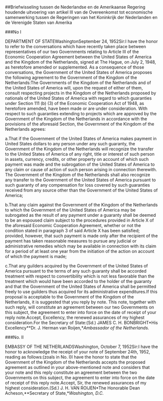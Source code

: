<meta http-equiv='Content-Type' content='text/html; charset=utf-8' />

##Briefwisseling tussen de Nederlandse en de Amerikaanse Regering houdende uitvoering van artikel III van de Overeenkomst tot economische samenwerking tussen de Regeringen van het Koninkrijk der Nederlanden en de Verenigde Staten van Amerika

###No I 

DEPARTMENT OF STATEWashingtonSeptember 24, 1952Sir:I have the honor to refer to the conversations which have recently taken place between representatives of our two Governments relating to Article III of the Economic Cooperation Agreement between the United States of America and the Kingdom of the Netherlands, signed at The Hague, on July 2, 1948, as heretofore amended or supplemented. As a consequence of those conversations, the Government of the United States of America proposes the following agreement to the Government of the Kingdom of the Netherlands:The Governments of the Kingdom of the Netherlands and of the United States of America will, upon the request of either of them, consult respecting projects in the Kingdom of the Netherlands proposed by nationals of the United States of America with regard to which guaranties under Section 111 (b) (3) of the Economic Cooperation Act of 1948, as heretofore amended, have been made or are under consideration. With respect to such guaranties extending to projects which are approved by the Government of the Kingdom of the Netherlands in accordance with the provisions of the aforesaid Section, the Government of the Kingdom of the Netherlands agrees:

a.That if the Government of the United States of America makes payment in United States dollars to any person under any such guaranty, the Government of the Kingdom of the Netherlands will recognize the transfer to the United States of America of any right, title or interest of such person in assets, currency, credits, or other property on account of which such payment was made and the subrogation of the United States of America to any claim or cause of action of such person arising in connection therewith. The Government of the Kingdom of the Netherlands shall also recognize any transfer to the Government of the United States of America pursuant to such guaranty of any compensation for loss covered by such guaranties received from any source other than the Government of the United States of America;

b.That any claim against the Government of the Kingdom of the Netherlands to which the Government of the United States of America may be subrogated as the result of any payment under a guaranty shall be deemed to be an espoused claim subject to the procedures provided in Article X of the aforesaid Economic Cooperation Agreement, whether or not the condition stated in paragraph 3 of said Article X has been satisfied; provided, however, that such payment is made only after the recipient of the payment has taken reasonable measures to pursue any judicial or administrative remedies which may be available in connection with its claim for a period of at least one year from the initiation of the action on account of which the payment is made;

c.That any guilders acquired by the Government of the United States of America pursuant to the terms of any such guaranty shall be accorded treatment with respect to convertibility which is not less favorable than the treatment which would have been accorded to the holder of the guaranty and that the Government of the United States of America shall be permitted freely to use guilders thus acquired for its administrative expenditures.If this proposal is acceptable to the Government of the Kingdom of the Netherlands, it is suggested that you reply by note. This note, together with such reply, will constitute an agreement between our two Governments on this subject, the agreement to enter into force on the date of receipt of your reply note.Accept, Excellency, the renewed assurances of my highest consideration.For the Secretary of State:(Sd.) JAMES C. H. BONBRIGHT*His Excellency**Dr. J. Herman van Roijen,**Ambassador of the Netherlands.*

###No. II 

EMBASSY OF THE NETHERLANDSWashington, October 7, 1952Sir:I have the honor to acknowledge the receipt of your note of September 24th, 1952, reading as follows:(zoals in No. I)I have the honor to state that the Government of the Kingdom of the Netherlands accepts the proposed agreement as outlined in your above-mentioned note and considers that your note and this reply constitute an agreement between the two Governments on this subject, the agreement to enter into force on the date of receipt of this reply note.Accept, Sir, the renewed assurances of my highest consideration.(Sd.) J. H. VAN ROIJEN*The Honorable Dean Acheson,**Secretary of State,**Washington, D.C.*
